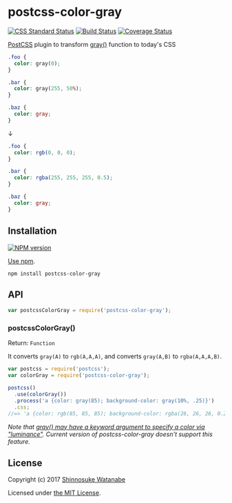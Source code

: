 # postcss-color-gray

[![CSS Standard Status](https://jonathantneal.github.io/css-db/badge/css-color-grays.svg)](https://jonathantneal.github.io/css-db/#css-color-grays)
[![Build Status](https://travis-ci.org/postcss/postcss-color-gray.svg?branch=master)](https://travis-ci.org/postcss/postcss-color-gray)
[![Coverage Status](https://img.shields.io/coveralls/postcss/postcss-color-gray.svg)](https://coveralls.io/r/postcss/postcss-color-gray)

[PostCSS](https://github.com/postcss/postcss) plugin to transform [gray()](http://dev.w3.org/csswg/css-color/#grays) function to today's CSS

```css
.foo {
  color: gray(0);
}

.bar {
  color: gray(255, 50%);
}

.baz {
  color: gray;
}
```

↓

```css
.foo {
  color: rgb(0, 0, 0);
}

.bar {
  color: rgba(255, 255, 255, 0.5);
}

.baz {
  color: gray;
}
```

## Installation

[![NPM version](https://badge.fury.io/js/postcss-color-gray.svg)](https://www.npmjs.org/package/postcss-color-gray)

[Use npm](https://www.npmjs.org/doc/cli/npm-install.html).

```
npm install postcss-color-gray
```

## API

```javascript
var postcssColorGray = require('postcss-color-gray');
```

### postcssColorGray()

Return: `Function`

It converts `gray(A)` to `rgb(A,A,A)`, and converts `gray(A,B)` to `rgba(A,A,A,B)`.

```javascript
var postcss = require('postcss');
var colorGray = require('postcss-color-gray');

postcss()
  .use(colorGray())
  .process('a {color: gray(85); background-color: gray(10%, .25)}')
  .css;
//=> 'a {color: rgb(85, 85, 85); background-color: rgba(26, 26, 26, 0.25)}'
```

*Note that [gray() may have a keyword argument to specify a color via "luminance"](http://dev.w3.org/csswg/css-color/#issue-658bb235). Current version of postcss-color-gray doesn't support this feature.*

## License

Copyright (c) 2017 [Shinnosuke Watanabe](https://github.com/shinnn)

Licensed under [the MIT License](./LICENSE).
